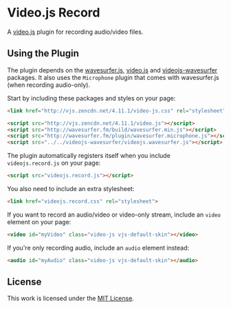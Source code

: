 Video.js Record
===============

A [video.js](http://www.videojs.com/) plugin for recording audio/video files.


Using the Plugin
----------------

The plugin depends on the [wavesurfer.js](https://github.com/katspaugh/wavesurfer.js),
[video.js](http://www.videojs.com/) and
[videojs-wavesurfer](https://github.com/collab-project/videojs-wavesurfer) packages. It
also uses the `Microphone` plugin that comes with wavesurfer.js (when recording audio-only).

Start by including these packages and styles on your page:

```html
<link href="http://vjs.zencdn.net/4.11.1/video-js.css" rel="stylesheet">

<script src="http://vjs.zencdn.net/4.11.1/video.js"></script>
<script src="http://wavesurfer.fm/build/wavesurfer.min.js"></script>
<script src="http://wavesurfer.fm/plugin/wavesurfer.microphone.js"></script>
<script src="../../videojs-wavesurfer/videojs.wavesurfer.js"></script>
```

The plugin automatically registers itself when you include `videojs.record.js`
on your page:

```html
<script src="videojs.record.js"></script>
```

You also need to include an extra stylesheet:

```html
<link href="videojs.record.css" rel="stylesheet">
```

If you want to record an audio/video or video-only stream, include an
`video` element on your page:

```html
<video id="myVideo" class="video-js vjs-default-skin"></video>
```

If you're only recording audio, include an `audio` element instead:

```html
<audio id="myAudio" class="video-js vjs-default-skin"></audio>
```

License
-------

This work is licensed under the [MIT License](LICENSE).
